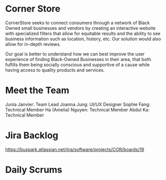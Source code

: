 # Corner Store
CornerStore seeks to connect consumers through a network of Black Owned small businesses and vendors by creating an interactive website with specialized filters that allow for equitable results and the ability to see business information such as location, history, etc. Our solution would also allow for in-depth reviews.

Our goal is better to understand how we can best improve the user experience of finding Black-Owned Businesses in their area, that both fulfills them being socially conscious and supportive of a cause while having access to quality products and services. 

# Meet the Team

Junia Janvier: Team Lead
Joanna Jung: UI/UX Designer
Sophie Fang: Technical Member
Ha (Amelia) Nguyen: Technical Member
Abdul Ka: Technical Member

# Jira Backlog
https://buspark.atlassian.net/jira/software/projects/COR/boards/19

# Daily Scrums
